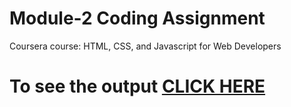 # Module-2 Coding Assignment

Coursera course: HTML, CSS, and Javascript for Web Developers

# To see the output [CLICK HERE](https://daniyalmanzoor.github.io/Coursera-HTML-CSS-and-JavaScript-for-Web-Developers-master/module-2/index.html)
